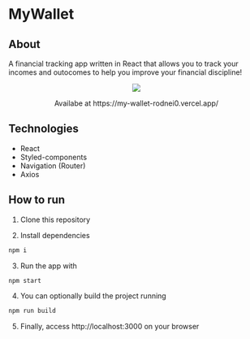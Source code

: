 # MyWallet

## About

A financial tracking app written in React that allows you to track your incomes and outocomes to help you improve your financial discipline!

<p align="center">
  <image src="https://github.com/rodnei0/MyWallet/blob/main/src/mywallet.gif" />
</p>
<p align="center">
  Availabe at https://my-wallet-rodnei0.vercel.app/
</p>

## Technologies

- React
- Styled-components
- Navigation (Router)
- Axios

## How to run

1. Clone this repository

2. Install dependencies
```bash
npm i
```

3. Run the app with
```bash
npm start
```

4. You can optionally build the project running
```bash
npm run build
```
5. Finally, access http://localhost:3000 on your browser
